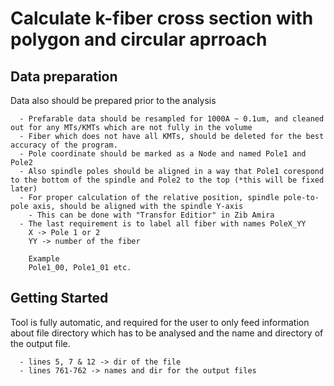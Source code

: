 # Calculate k-fiber cross section with polygon and circular aprroach 

## Data preparation
Data also should be prepared prior to the analysis

      - Prefarable data should be resampled for 1000A ~ 0.1um, and cleaned out for any MTs/KMTs which are not fully in the volume
      - Fiber which does not have all KMTs, should be deleted for the best accuracy of the program.
      - Pole coordinate should be marked as a Node and named Pole1 and Pole2
      - Also spindle poles should be aligned in a way that Pole1 corespond to the bottom of the spindle and Pole2 to the top (*this will be fixed later)
      - For proper calculation of the relative position, spindle pole-to-pole axis, should be aligned with the spindle Y-axis 
        - This can be done with "Transfor Editior" in Zib Amira
      - The last requirement is to label all fiber with names PoleX_YY
        X -> Pole 1 or 2
        YY -> number of the fiber
        
        Example
        Pole1_00, Pole1_01 etc.
        
## Getting Started
Tool is fully automatic, and required for the user to only feed information about file directory which has to be analysed and the name and directory of the output file.

      - lines 5, 7 & 12 -> dir of the file
      - lines 761-762 -> names and dir for the output files
